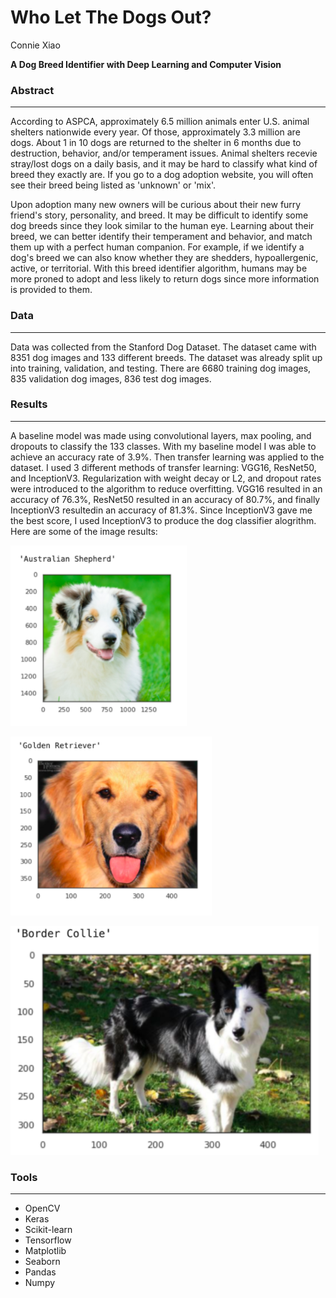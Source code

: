 # Who Let The Dogs Out?

Connie Xiao
 
**A Dog Breed Identifier with Deep Learning and Computer Vision**


### Abstract
---

According to ASPCA, approximately 6.5 million animals enter U.S. animal shelters nationwide every year. Of those, approximately 3.3 million are dogs. About 1 in 10 dogs are returned to the shelter in 6 months due to destruction, behavior, and/or temperament issues. Animal shelters recevie stray/lost dogs on a daily basis, and it may be hard to classify what kind of breed they exactly are. If you go to a dog adoption website, you will often see their breed being listed as 'unknown' or 'mix'.

Upon adoption many new owners will be curious about their new furry friend's story, personality, and breed. It may be difficult to identify some dog breeds since they look similar to the human eye. Learning about their breed, we can better identify their temperament and behavior, and match them up with a perfect human companion. For example, if we identify a dog's breed we can also know whether they are shedders, hypoallergenic, active, or territorial. With this breed identifier algorithm, humans may be more proned to adopt and less likely to return dogs since more information is provided to them.


### Data
---

Data was collected from the Stanford Dog Dataset. The dataset came with 8351 dog images and 133 different breeds. The dataset was already split up into training, validation, and testing. There are 6680 training dog images, 835 validation dog images, 836 test dog images.


### Results 
--- 
A baseline model was made using convolutional layers, max pooling, and dropouts to classify the 133 classes. With my baseline model I was able to achieve an accuracy rate of 3.9%. Then transfer learning was applied to the dataset. I used 3 different methods of transfer learning: VGG16, ResNet50, and InceptionV3. Regularization with weight decay or L2, and dropout rates were introduced to the algorithm to reduce overfitting. VGG16 resulted in an accuracy of 76.3%, ResNet50 resulted in an
accuracy of 80.7%, and finally InceptionV3 resultedin an accuracy of 81.3%. Since InceptionV3 gave me the best score, I used InceptionV3 to produce the dog classifier alogrithm. Here are some of the image results:

![dog1](results1.png)

![dog2](results2.png)

![dog3](results3.png)


### Tools
---

- OpenCV
- Keras
- Scikit-learn
- Tensorflow
- Matplotlib
- Seaborn
- Pandas
- Numpy
